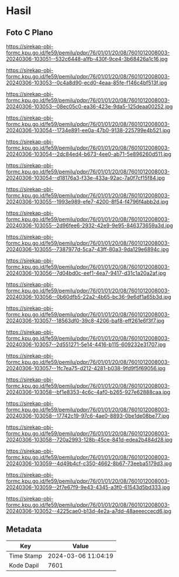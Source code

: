 # Hasil

## Foto C Plano

https://sirekap-obj-formc.kpu.go.id/fe59/pemilu/pdpr/76/01/01/20/08/7601012008003-20240306-103051--532c6448-a1fb-430f-9ce4-3b68426a1c16.jpg

https://sirekap-obj-formc.kpu.go.id/fe59/pemilu/pdpr/76/01/01/20/08/7601012008003-20240306-103053--0c4a8d90-ecd0-4eaa-85fe-f146c4bf513f.jpg

https://sirekap-obj-formc.kpu.go.id/fe59/pemilu/pdpr/76/01/01/20/08/7601012008003-20240306-103053--08ec05c0-ea36-423e-9da5-125deaa00252.jpg

https://sirekap-obj-formc.kpu.go.id/fe59/pemilu/pdpr/76/01/01/20/08/7601012008003-20240306-103054--1734e891-ee0a-47b0-9138-225799e4b521.jpg

https://sirekap-obj-formc.kpu.go.id/fe59/pemilu/pdpr/76/01/01/20/08/7601012008003-20240306-103054--2dc84ed4-b673-4ee0-ab71-5e896260d511.jpg

https://sirekap-obj-formc.kpu.go.id/fe59/pemilu/pdpr/76/01/01/20/08/7601012008003-20240306-103054--d18176a3-f33e-433a-92ac-7a0f7cf15f84.jpg

https://sirekap-obj-formc.kpu.go.id/fe59/pemilu/pdpr/76/01/01/20/08/7601012008003-20240306-103055--1993e989-efe7-4200-8f54-f4796f4abb2d.jpg

https://sirekap-obj-formc.kpu.go.id/fe59/pemilu/pdpr/76/01/01/20/08/7601012008003-20240306-103055--2d96fee6-2932-42e9-9e95-846373659a3d.jpg

https://sirekap-obj-formc.kpu.go.id/fe59/pemilu/pdpr/76/01/01/20/08/7601012008003-20240306-103055--7387977d-5ca7-43ff-80a3-9da129e6894c.jpg

https://sirekap-obj-formc.kpu.go.id/fe59/pemilu/pdpr/76/01/01/20/08/7601012008003-20240306-103056--7d04bd0c-eef1-4ea7-9417-d31c1a20a2af.jpg

https://sirekap-obj-formc.kpu.go.id/fe59/pemilu/pdpr/76/01/01/20/08/7601012008003-20240306-103056--0b60dfb5-22a2-4b65-bc36-9e6df1a65b3d.jpg

https://sirekap-obj-formc.kpu.go.id/fe59/pemilu/pdpr/76/01/01/20/08/7601012008003-20240306-103057--18563df0-39c8-4206-baf8-eff261e6f3f7.jpg

https://sirekap-obj-formc.kpu.go.id/fe59/pemilu/pdpr/76/01/01/20/08/7601012008003-20240306-103057--2d551271-5e14-4416-b115-609232e31707.jpg

https://sirekap-obj-formc.kpu.go.id/fe59/pemilu/pdpr/76/01/01/20/08/7601012008003-20240306-103057--1fc7ea75-d212-4281-b038-9fd9f5f69056.jpg

https://sirekap-obj-formc.kpu.go.id/fe59/pemilu/pdpr/76/01/01/20/08/7601012008003-20240306-103058--bf1e8353-4c6c-4af0-b265-927e62888caa.jpg

https://sirekap-obj-formc.kpu.go.id/fe59/pemilu/pdpr/76/01/01/20/08/7601012008003-20240306-103058--17742c19-97c6-4ae0-8893-0be1de08be77.jpg

https://sirekap-obj-formc.kpu.go.id/fe59/pemilu/pdpr/76/01/01/20/08/7601012008003-20240306-103058--720a2993-128b-45ce-841d-edea2b484d28.jpg

https://sirekap-obj-formc.kpu.go.id/fe59/pemilu/pdpr/76/01/01/20/08/7601012008003-20240306-103059--4d49b4cf-c350-4662-8b67-73eeba5179d3.jpg

https://sirekap-obj-formc.kpu.go.id/fe59/pemilu/pdpr/76/01/01/20/08/7601012008003-20240306-103059--2f7e67f9-9e43-4345-a3f0-61543d5bd333.jpg

https://sirekap-obj-formc.kpu.go.id/fe59/pemilu/pdpr/76/01/01/20/08/7601012008003-20240306-103052--4225cae0-b13d-4e2a-a7dd-48aeeeccecd6.jpg


## Metadata

| Key        | Value               |
| ---------- | ------------------- |
| Time Stamp | 2024-03-06 11:04:19 |
| Kode Dapil | 7601                |



